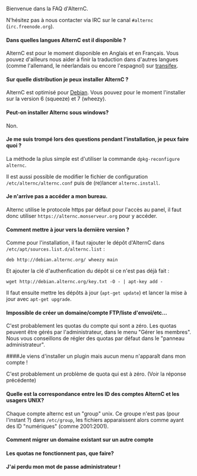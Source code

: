 Bienvenue dans la FAQ d'AlternC.

N'hésitez pas à nous contacter via IRC sur le canal `#alternc` (`irc.freenode.org`).

#### Dans quelles langues AlternC est il disponible ?

AlternC est pour le moment disponible en Anglais et en Français. Vous pouvez d'ailleurs nous aider à finir la traduction dans d'autres langues (comme l'allemand, le néerlandais ou encore l'espagnol) sur [transifex](https://www.transifex.com/octopuce/alternc/).

#### Sur quelle distribution je peux installer AlternC ?

AlternC est optimisé pour [Debian](https://www.debian.org/). Vous pouvez pour le moment l'installer sur la version 6  (squeeze) et 7 (wheezy).

#### Peut-on installer Alternc sous windows?

Non.

#### Je me suis trompé lors des questions pendant l'installation, je peux faire quoi ?

La méthode la plus simple est d'utiliser la commande `dpkg-reconfigure alternc`. 

Il est aussi possible de modifier le fichier de configuration `/etc/alternc/alternc.conf` puis de (re)lancer `alternc.install`.

#### Je n'arrive pas a accéder a mon bureau.

Alternc utilise le protocole https par défaut pour l'accès au panel, il faut donc utiliser ​`https://alternc.monserveur.org` pour y accéder.


#### Comment mettre à jour vers la dernière version ?

Comme pour l'installation, il faut rajouter le dépôt d'AlternC dans `/etc/apt/sources.list.d/alternc.list` : 

```
deb http://debian.alternc.org/ wheezy main
```
Et ajouter la clé d'authenfication du dépôt si ce n'est pas déjà fait : 

```
wget http://debian.alternc.org/key.txt -O - | apt-key add -
```

Il faut ensuite mettre les dépôts à jour (`apt-get update`) et lancer la mise à jour avec `apt-get upgrade`.

#### Impossible de créer un domaine/compte FTP/liste d'envoi/etc…

C'est probablement les quotas du compte qui sont a zéro. Les quotas peuvent être gérés par l'administrateur, dans le menu "Gérer les membres". Nous vous conseillons de régler des quotas par défaut dans le "panneau administrateur".

####Je viens d'installer un plugin mais aucun menu n'apparaît dans mon compte !

C'est probablement un problème de quota qui est à zéro. (Voir la réponse précédente)

#### Quelle est la correspondance entre les ID des comptes AlternC et les usagers UNIX?

Chaque compte alternc est un "group" unix. Ce groupe n'est pas (pour l'instant ?) dans `/etc/group`, les fichiers apparaissent alors comme ayant des ID "numériques" (comme 2001:2001).

#### Comment migrer un domaine existant sur un autre compte

#### Les quotas ne fonctionnent pas, que faire?

#### J'ai perdu mon mot de passe administrateur !
